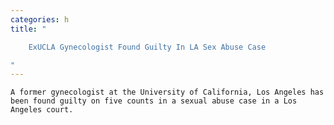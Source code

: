 ```yaml
---
categories: h
title: "

    ExUCLA Gynecologist Found Guilty In LA Sex Abuse Case

"
---
```



    A former gynecologist at the University of California, Los Angeles has been found guilty on five counts in a sexual abuse case in a Los Angeles court.

